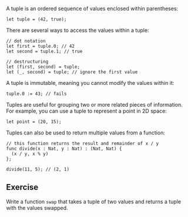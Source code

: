 A tuple is an ordered sequence of values enclosed within parentheses:

```motoko
let tuple = (42, true);
```

There are several ways to access the values within a tuple:

```motoko
// dot notation
let first = tuple.0; // 42
let second = tuple.1; // true

// destructuring
let (first, second) = tuple;
let (_, second) = tuple; // ignore the first value
```

A tuple is immutable, meaning you cannot modify the values within it:

```motoko
tuple.0 := 43; // fails
```

Tuples are useful for grouping two or more related pieces of information. For example, you can use
a tuple to represent a point in 2D space:

```motoko
let point = (20, 15);
```

Tuples can also be used to return multiple values from a function:

```motoko
// this function returns the result and remainder of x / y
func divide(x : Nat, y : Nat) : (Nat, Nat) {
  (x / y, x % y)
};

divide(11, 5); // (2, 1)
```

## Exercise

Write a function `swap` that takes a tuple of two values and returns a tuple with the values swapped.
